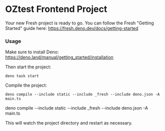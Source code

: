 # OZtest Frontend Project

Your new Fresh project is ready to go. You can follow the Fresh "Getting
Started" guide here: https://fresh.deno.dev/docs/getting-started

### Usage

Make sure to install Deno: https://deno.land/manual/getting_started/installation

Then start the project:

```
deno task start
```

Compile the project:

```
deno compile --include static --include _fresh --include deno.json -A main.ts
```

deno compile --include static --include _fresh --include deno.json -A main.ts

This will watch the project directory and restart as necessary.
